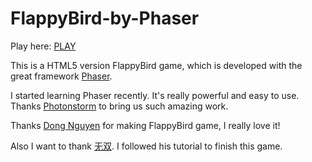 FlappyBird-by-Phaser
====================

Play here: [PLAY](http://gogocav.github.io/game/flappybird)

This is a HTML5 version FlappyBird game, which is developed with the great framework [Phaser](http://phaser.io).

I started learning Phaser recently. It's really powerful and easy to use. Thanks [Photonstorm](http://www.photonstorm.com) to bring us such amazing work.

Thanks [Dong Nguyen](https://twitter.com/dongatory) for making FlappyBird game, I really love it!

Also I want to thank [无双](http://www.cnblogs.com/2050/p/3790279.html). I followed his tutorial to finish this game.




